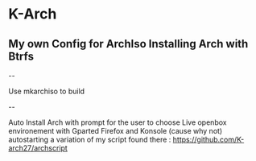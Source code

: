 # K-Arch
## My own Config for ArchIso Installing Arch with Btrfs


--

Use mkarchiso to build

--

Auto Install Arch with prompt for the user to choose
Live openbox environement with Gparted Firefox and Konsole (cause why not)
autostarting a variation of my script found there : https://github.com/K-arch27/archscript
